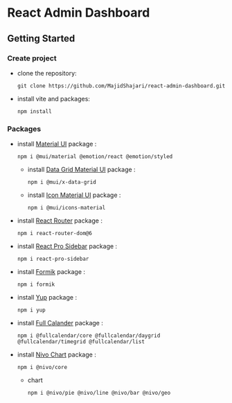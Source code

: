 # React Admin Dashboard
## Getting Started
### Create project
- clone the repository:
  ```
  git clone https://github.com/MajidShajari/react-admin-dashboard.git
  ```
- install vite and packages:
  ```
  npm install
  ```
### Packages

+ install [Material UI](https://mui.com/material-ui/getting-started/) package :
  ```
  npm i @mui/material @emotion/react @emotion/styled
    ```
  - install [Data Grid Material UI](https://mui.com/x/react-data-grid/) package :
    ```
    npm i @mui/x-data-grid
    ```
  - install [Icon Material UI](https://mui.com/material-ui/icons/) package :
    ```
    npm i @mui/icons-material
    ```
- install [React Router](https://reactrouter.com/en/main/start/tutorial) package :
  ```
  npm i react-router-dom@6
  ```
- install [React Pro Sidebar](https://github.com/azouaoui-med/react-pro-sidebar#readme) package :
  ```
  npm i react-pro-sidebar
  ```
- install [Formik](https://formik.org/docs/overview) package :
  ```
  npm i formik
  ```
- install [Yup](https://github.com/jquense/yup) package :
  ```
  npm i yup
  ```
- install [Full Calander](https://fullcalendar.io/docs/getting-started) package :
  ```
  npm i @fullcalendar/core @fullcalendar/daygrid @fullcalendar/timegrid @fullcalendar/list
  ```
+ install [Nivo Chart](https://github.com/plouc/nivo) package :
  ```
  npm i @nivo/core
  ```
  - chart
    ```
    npm i @nivo/pie @nivo/line @nivo/bar @nivo/geo
    ```

